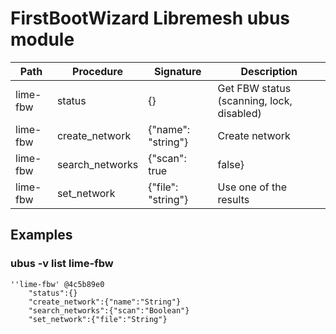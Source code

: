 # FirstBootWizard Libremesh ubus module

| Path     | Procedure       | Signature          | Description                               |
| -------- | --------------- | ------------------ | ----------------------------------------- |
| lime-fbw | status          | {}                 | Get FBW status (scanning, lock, disabled) |
| lime-fbw | create_network  | {"name": "string"} | Create network                            |
| lime-fbw | search_networks | {"scan": true      | false}                                    | Get all networks (true force rescan) |
| lime-fbw | set_network     | {"file": "string"} | Use one of the results                    |

## Examples

### ubus -v list lime-fbw

```
''lime-fbw' @4c5b89e0
	"status":{}
	"create_network":{"name":"String"}
	"search_networks":{"scan":"Boolean"}
	"set_network":{"file":"String"}
```

